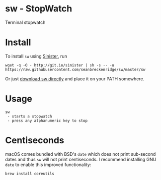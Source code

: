 # sw - <b>S</b>top<b>W</b>atch
Terminal stopwatch

# Install

To install `sw` using [Sinister](https://github.com/jamesqo/sinister), run

    wget -q -O - http://git.io/sinister | sh -s -- -u https://raw.githubusercontent.com/seanbreckenridge/sw/master/sw

Or just [download sw directly](https://raw.githubusercontent.com/seanbreckenridge/sw/master/sw) and place it on your PATH somewhere.

# Usage

    sw
     - starts a stopwatch
     - press any alphanumeric key to stop

# Centiseconds

macOS comes bundled with BSD's `date` which does not print sub-second dates and thus `sw` will not print centiseconds. I recommend installing GNU `date` to enable this improved functionality:

    brew install coreutils
